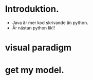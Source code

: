 Introduktion.
=============

- Java är mer kod skrivande än python.
- Är nästan python lik!!



# visual paradigm
# get my model.
